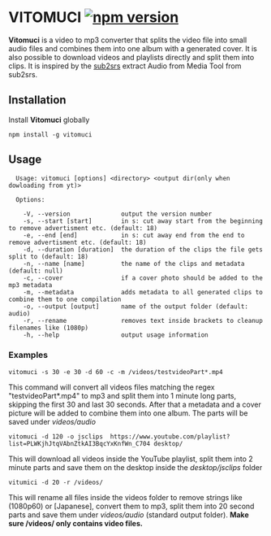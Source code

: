 
# VITOMUCI [![npm version](https://badge.fury.io/js/vitomuci.svg)](https://badge.fury.io/js/vitomuci)
**Vitomuci** is a video to mp3 converter that splits the video file into small audio files and combines them into one album with a generated cover. It is also possible to download videos and playlists directly and split them into clips.
It is inspired by the [sub2srs](http://subs2srs.sourceforge.net/#extract_audio) extract Audio from Media Tool from sub2srs.
## Installation
Install **Vitomuci** globally

```shell
npm install -g vitomuci
```
## Usage
```shell
  Usage: vitomuci [options] <directory> <output dir(only when dowloading from yt)>

  Options:

    -V, --version              output the version number
    -s, --start [start]        in s: cut away start from the beginning to remove advertisment etc. (default: 18)
    -e, --end [end]            in s: cut away end from the end to remove advertisment etc. (default: 18)
    -d, --duration [duration]  the duration of the clips the file gets split to (default: 18)
    -n, --name [name]          the name of the clips and metadata (default: null)
    -c, --cover                if a cover photo should be added to the mp3 metadata
    -m, --metadata             adds metadata to all generated clips to combine them to one compilation
    -o, --output [output]      name of the output folder (default: audio)
    -r, --rename               removes text inside brackets to cleanup filenames like (1080p)
    -h, --help                 output usage information
```
### Examples
```shell
vitomuci -s 30 -e 30 -d 60 -c -m /videos/testvideoPart*.mp4
```
This command will convert all videos files matching the regex "testvideoPart*.mp4" to mp3 and split them into 1 minute long parts, skipping the first 30 and last 30 seconds. After that a metadata and a cover picture will be added to combine them into one album. The parts will be saved under *videos/audio*

```shell
vitomuci -d 120 -o jsclips  https://www.youtube.com/playlist?list=PLWKjhJtqVAbnZtkAI3BqcYxKnfWn_C704 desktop/
```
This will download all videos inside the YouTube playlist, split them into 2 minute parts and save them on the desktop inside the *desktop/jsclips* folder

```shell
vitumici -d 20 -r /videos/
```
This will rename all files inside the videos folder to remove strings like (1080p60) or [Japanese], convert them to mp3, split them into 20 second parts and save them under *videos/audio*  (standard output folder).
**Make sure /videos/ only contains video files.**

